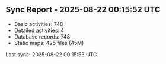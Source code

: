 ## Sync Report - 2025-08-22 00:15:52 UTC

- Basic activities: 748
- Detailed activities: 4
- Database records: 748
- Static maps: 425 files (45M)

Last sync: 2025-08-22 00:15:53 UTC
